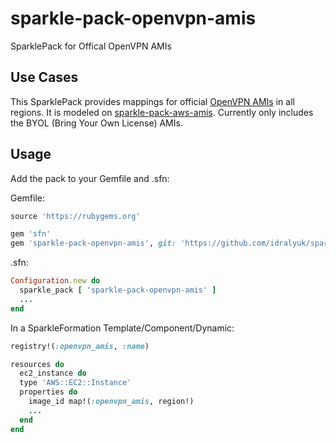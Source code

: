 # sparkle-pack-openvpn-amis
SparklePack for Offical OpenVPN AMIs

## Use Cases
This SparklePack provides mappings for official [OpenVPN AMIs](https://aws.amazon.com/marketplace/pp/B00MI40CAE/) in all regions. It is modeled on [sparkle-pack-aws-amis](https://github.com/reverseskate/sparkle-pack-aws-amis). Currently only includes the BYOL (Bring Your Own License) AMIs.

## Usage
Add the pack to your Gemfile and .sfn:

Gemfile:
```ruby
source 'https://rubygems.org'

gem 'sfn'
gem 'sparkle-pack-openvpn-amis', git: 'https://github.com/idralyuk/sparkle-pack-openvpn-amis'
```

.sfn:
```ruby
Configuration.new do
  sparkle_pack [ 'sparkle-pack-openvpn-amis' ]
  ...
end
```

In a SparkleFormation Template/Component/Dynamic:
```ruby
registry!(:openvpn_amis, :name)

resources do
  ec2_instance do
  type 'AWS::EC2::Instance'
  properties do
    image_id map!(:openvpn_amis, region!)
    ...
  end
end
```

